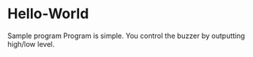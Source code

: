 # Hello-World
Sample program
Program is simple. You control the buzzer by outputting high/low level. 
